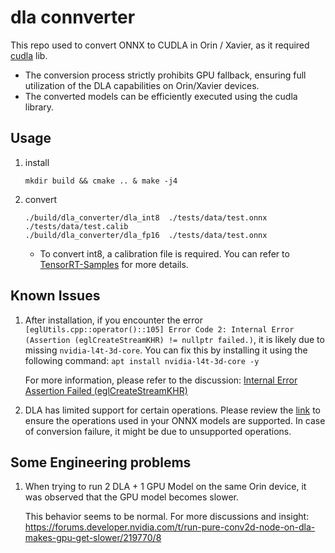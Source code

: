 # dla connverter

This repo used to convert ONNX to CUDLA in  Orin / Xavier, as it required [cudla](https://docs.nvidia.com/cuda/cudla-api/index.html) lib. 

- The conversion process strictly prohibits GPU fallback, ensuring full utilization of the DLA capabilities on Orin/Xavier devices.
- The converted models can be efficiently executed using the cudla library.


## Usage

1. install

    ```
    mkdir build && cmake .. & make -j4
    ```

2. convert

    ```
    ./build/dla_converter/dla_int8  ./tests/data/test.onnx  ./tests/data/test.calib
    ./build/dla_converter/dla_fp16  ./tests/data/test.onnx  
    ```

    - To convert int8, a calibration file is required. You can refer to [TensorRT-Samples](https://github.com/NVIDIA/TensorRT/tree/498dcb009fe4c2dedbe9c61044d3de4f3c04a41b/samples/python) for more details.
    


## Known Issues

1. After installation, if you encounter the error `[eglUtils.cpp::operator()::105] Error Code 2: Internal Error (Assertion (eglCreateStreamKHR) != nullptr failed.)`, it is likely due to missing `nvidia-l4t-3d-core`. You can fix this by installing it using the following command: `apt install nvidia-l4t-3d-core -y `

    For more information, please refer to the discussion: [Internal Error Assertion Failed (eglCreateStreamKHR)](https://forums.developer.nvidia.com/t/internal-error-assertion-failed-eglcreatestreamkhr-nullptr/68405)

2. DLA has limited support for certain operations. Please review the [link](https://docs.nvidia.com/deeplearning/tensorrt/developer-guide/index.html#dla_layers) to ensure the operations used in your ONNX models are supported. In case of conversion failure, it might be due to unsupported operations.

## Some Engineering problems 

1. When trying to run 2 DLA + 1 GPU Model on the same Orin device, it was observed that the GPU model becomes slower.

    This behavior seems to be normal. For more discussions and insight: https://forums.developer.nvidia.com/t/run-pure-conv2d-node-on-dla-makes-gpu-get-slower/219770/8
    
